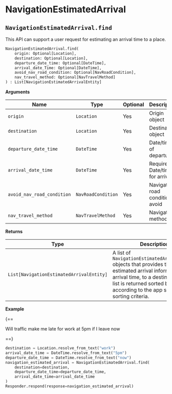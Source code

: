 # NavigationEstimatedArrival

## `NavigationEstimatedArrival.find`

This API can support a user request for estimating an arrival time to a place.

``` py
NavigationEstimatedArrival.find(
    origin: Optional[Location],
    destination: Optional[Location],
    departure_date_time: Optional[DateTime],
    arrival_date_Time: Optional[DateTime],
    avoid_nav_road_condition: Optional[NavRoadCondition],
    nav_travel_method: Optional[NavTravelMethod]
) : List[NavigationEstimatedArrivalEntity]
```

**Arguments**

| Name          | Type          | Optional    | Description                              |
| ------------- | ------------- | ----------- | --------------------------------------- |
| `origin`      | `Location`    | Yes         | Origin object                            |
| `destination` | `Location`    | Yes         | Destination object                       |
| `departure_date_time`   | `DateTime`    | Yes        | Date/time of departure    |
| `arrival_date_time`   | `DateTime`    | Yes        | Required Date/time for arrival    |
| `avoid_nav_road_condition` | `NavRoadCondition` | Yes | Navigation road condition to avoid |
| `nav_travel_method` | `NavTravelMethod` | Yes | Navigation method |

**Returns**

| Type          | Description       |
| ------------- | ----------------- |
| `List[NavigationEstimatedArrivalEntity]`    | A list of `NavigationEstimatedArrivalEntity` objects that provides the estimated arrival information, like arrival time, to a destination. This list is returned sorted by default according to the app specific sorting criteria. |

**Example**

{==

Will traffic make me late for work at 5pm if I leave now

==}

``` py
destination = Location.resolve_from_text("work")
arrival_date_time = DateTime.resolve_from_text("5pm")
departure_date_time = DateTime.resolve_from_text("now")
navigation_estimated_arrival = NavigationEstimatedArrival.find(
    destination=destination, 
    departure_date_time=departure_date_time,
    arrival_date_time=arrival_date_time
)
Responder.respond(response=navigation_estimated_arrival)
```

